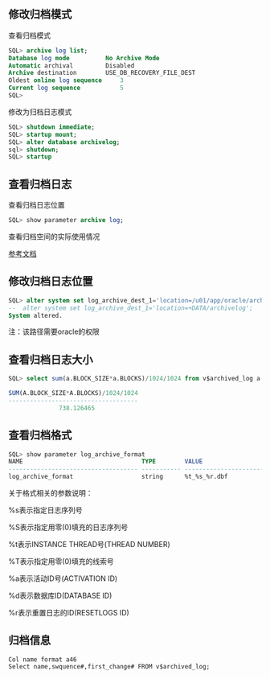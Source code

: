 ## 修改归档模式

查看归档模式

```sql
SQL> archive log list; 
Database log mode	       No Archive Mode
Automatic archival	       Disabled
Archive destination	       USE_DB_RECOVERY_FILE_DEST
Oldest online log sequence     3
Current log sequence	       5
SQL> 
```

修改为归档日志模式

```sql
SQL> shutdown immediate;
SQL> startup mount;
SQL> alter database archivelog;
sql> shutdown;
SQL> startup
```



## 查看归档日志

查看归档日志位置

```sql
SQL> show parameter archive log;
```

查看归档空间的实际使用情况

[参考文档](https://www.cnblogs.com/qzqdy/p/9596554.html)



## 修改归档日志位置

```sql
SQL> alter system set log_archive_dest_1='location=/u01/app/oracle/archive';
--  alter system set log_archive_dest_1='location=+DATA/archivelog';
System altered.  
```

注：该路径需要oracle的权限



## 查看归档日志大小

```sql
SQL> select sum(a.BLOCK_SIZE*a.BLOCKS)/1024/1024 from v$archived_log a where a.DELETED='NO'; 

SUM(A.BLOCK_SIZE*A.BLOCKS)/1024/1024
------------------------------------
			  738.126465
```



## 查看归档格式

```sql
SQL> show parameter log_archive_format  
NAME                                 TYPE        VALUE  
------------------------------------ ----------- ------------------------------  
log_archive_format                   string      %t_%s_%r.dbf
```

关于格式相关的参数说明：

%s表示指定日志序列号

%S表示指定用零(0)填充的日志序列号

%t表示INSTANCE THREAD号(THREAD NUMBER)

%T表示指定用零(0)填充的线索号

%a表示活动ID号(ACTIVATION ID)

%d表示数据库ID(DATABASE ID)

%r表示重置日志的ID(RESETLOGS ID)

## 归档信息

```
Col name format a46
Select name,swquence#,first_change# FROM v$archived_log;
```

